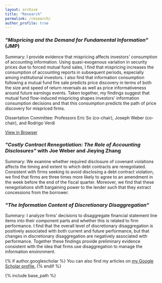 ```yaml
---
layout: archive
title: "Research"
permalink: /research/
author_profile: true
---
```


### *"Mispricing and the Demand for Fundamental Information"* (JMP)
Summary: I provide evidence that mispricing affects investors' consumption of accounting information. Using quasi-exogenous variation in security prices due to forced mutual fund sales, I find that mispricing increases the consumption of accounting reports in subsequent periods, especially among institutional investors. I also find that information consumption following a mutual fund fire sale predicts price discovery in terms of both the size and speed of return reversals as well as price informativeness around future earnings events. Taken together, my findings suggest that mutual fund flow-induced mispricing shapes investors' information consumption decisions and that this consumption predicts the path of price discovery for mispriced firms.

Dissertation Committee: Professors Eric So (co-chair), Joseph Weber (co-chair), and Rodrigo Verdi

<!-- Summary: I examine whether mispricing drives investors to consume accounting information. I find that mutual fund flow-induced mispricing increases the consumption of accounting information, especially among sophisticated investors. In addition, I find that information consumption following mutual fund fire sales predicts both the extent to which prices return to pre-fire sale levels as well as the speed of return reversals. These findings suggest that mispricing increases the demand for fundamental information contained in accounting reports and highlight the role of accounting information in the path of price discovery for mispriced firms. -->

<!-- *Available upon request* -->

<a href="https://drive.google.com/file/d/1qWct05Kf8Y17Nu-wbPWxm9q7mk4okj5G/view?usp=sharing" target="_blank">View in Browser</a>

<!-- [Download]() -->

### *"Costly Contract Renegotiation: The Role of Accounting Disclosures"* with Joe Weber and Jieying Zhang
Summary: We examine whether required disclosure of covenant violations affects the timing and extent to which debt contracts are renegotiated. Consistent with firms seeking to avoid disclosing a debt contract violation, we find that firms are three times more likely to agree to an amendment in the week before the end of the fiscal quarter. Moreover, we find that these renegotiations shift bargaining power to the lender such that they extract concessions from the borrower.

<!-- [View in Browser](https://drive.google.com/file/d/1FP1Nj2xefm-u8ycFux1_6bbDXm2ay3Du/view?usp=sharing) -->

<!-- [Download]() -->

### *"The Information Content of Discretionary Disaggregation"*
Summary: I analyze firms’ decisions to disaggregate financial statement line items into their component parts and whether this is related to firm performance. I find that the overall level of discretionary disaggregation is positively associated with both current and future performance, but that changes in discretionary disaggregation are negatively associated with performance. Together these findings provide preliminary evidence consistent with the idea that firms use disaggregation to manage the information environment.

<!-- [View in Browser](https://drive.google.com/file/d/1ztHCUw9Ij-dA_w6ZtKoZMgB8hscF9759/view?usp=sharing) -->

<!-- [Download]() -->

<!-- ### Future Work

Some topics that I hope to explore in the future include the role of corporate disclosures in managing climate and sustainability efforts as well as the use of accounting information by less traditional stakeholders such as consumers and employees. I am very interested in the risks posed by climate change as well as the movement towards sustainability and inclusion. Given the increasing supply and access of accounting information as well as the rapidly evolving regulatory and disclosure landscape with respect to climate goals, I feel that research on these topics is compelling and has the potential to answer questions of economic significance. -->

{% if author.googlescholar %}
  You can also find my articles on <u><a href="{{author.googlescholar}}">my Google Scholar profile</a>.</u>
{% endif %}

{% include base_path %}

<!-- {% for post in site.publications reversed %}
  {% include archive-single.html %}
{% endfor %} -->

